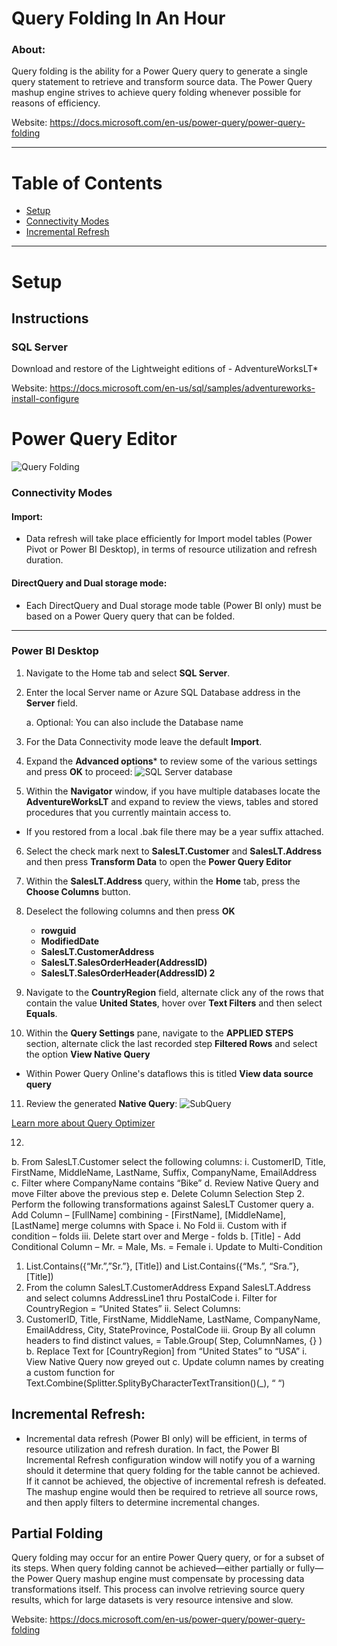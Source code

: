 # Query Folding In An Hour

### About:

Query folding is the ability for a Power Query query to generate a single query statement to retrieve and transform source data. The Power Query mashup engine strives to achieve query folding whenever possible for reasons of efficiency.

Website: https://docs.microsoft.com/en-us/power-query/power-query-folding
___

# Table of Contents
- [Setup](#setup)
- [Connectivity Modes](#connectivity-modes)
- [Incremental Refresh](#incremental-refresh)

___

# Setup

## Instructions

### SQL Server

Download and restore of the Lightweight editions of - AdventureWorksLT*

Website: https://docs.microsoft.com/en-us/sql/samples/adventureworks-install-configure

# Power Query Editor

![Query Folding](./Images/QueryFolding.gif)

### Connectivity Modes

#### Import:
- Data refresh will take place efficiently for Import model tables (Power Pivot or Power BI Desktop), in terms of resource utilization and refresh duration.

#### DirectQuery and Dual storage mode: 
- Each DirectQuery and Dual storage mode table (Power BI only) must be based on a Power Query query that can be folded.
___

### Power BI Desktop
1. Navigate to the Home tab and select **SQL Server**.
2. Enter the local Server name or Azure SQL Database address in the **Server** field.

    a. Optional: You can also include the Database name
  
3. For the Data Connectivity mode leave the default **Import**.
4. Expand the **Advanced options*** to review some of the various settings and press **OK** to proceed:
![SQL Server database](.Images/SQLServerOptions.png)

5. Within the **Navigator** window, if you have multiple databases locate the **AdventureWorksLT** and expand to review the views, tables and stored procedures that you currently maintain access to.
- If you restored from a local .bak file there may be a year suffix attached.
6. Select the check mark next to **SalesLT.Customer** and **SalesLT.Address** and then press **Transform Data** to open the **Power Query Editor**
7. Within the **SalesLT.Address** query, within the **Home** tab, press the **Choose Columns** button.
8. Deselect the following columns and then press **OK**
    - **rowguid**
    - **ModifiedDate**
    - **SalesLT.CustomerAddress**
    - **SalesLT.SalesOrderHeader(AddressID)**
    - **SalesLT.SalesOrderHeader(AddressID) 2**

9. Navigate to the **CountryRegion** field, alternate click any of the rows that contain the value **United States**, hover over **Text Filters** and then select **Equals**.
10. Within the **Query Settings** pane, navigate to the **APPLIED STEPS** section, alternate click the last recorded step **Filtered Rows** and select the option **View Native Query**
- Within Power Query Online's dataflows this is titled **View data source query**
11. Review the generated **Native Query**:
![SubQuery](.Images/SubQuery.png)

[Learn more about Query Optimizer](https://www.red-gate.com/simple-talk/sql/sql-training/the-sql-server-query-optimizer/)

12. 

b.	From SalesLT.Customer select the following columns:
i.	CustomerID, Title, FirstName, MiddleName, LastName, Suffix, CompanyName, EmailAddress
c.	Filter where CompanyName contains “Bike”
d.	Review Native Query and move Filter above the previous step
e.	Delete Column Selection Step
2.	Perform the following transformations against SalesLT Customer query
a.	Add Column – [FullName] combining - [FirstName], [MiddleName], [LastName] merge columns with Space
i.	No Fold
ii.	Custom with if condition – folds
iii.	Delete start over and Merge - folds
b.	 [Title] - Add Conditional Column – Mr. = Male, Ms. = Female
i.	Update to Multi-Condition
1.	List.Contains({“Mr.”,”Sr.”}, [Title]) and List.Contains({“Ms.”, “Sra.”}, [Title])
3.	From the column SalesLT.CustomerAddress Expand SalesLT.Address and select columns AddressLine1 thru PostalCode
i.	Filter for CountryRegion = “United States”
ii.	Select Columns:
1.	CustomerID, Title, FirstName, MiddleName, LastName, CompanyName, EmailAddress, City, StateProvince, PostalCode
iii.	Group By all column headers to find distinct values, = Table.Group( Step, ColumnNames, {} )
b.	Replace Text for [CountryRegion] from “United States” to “USA”
i.	View Native Query now greyed out
c.	Update column names by creating a custom function for Text.Combine(Splitter.SplityByCharacterTextTransition()(_), “ “)



## Incremental Refresh:
- Incremental data refresh (Power BI only) will be efficient, in terms of resource utilization and refresh duration. In fact, the Power BI Incremental Refresh configuration window will notify you of a warning should it determine that query folding for the table cannot be achieved. If it cannot be achieved, the objective of incremental refresh is defeated. The mashup engine would then be required to retrieve all source rows, and then apply filters to determine incremental changes.



## Partial Folding
Query folding may occur for an entire Power Query query, or for a subset of its steps. When query folding cannot be achieved—either partially or fully—the Power Query mashup engine must compensate by processing data transformations itself. This process can involve retrieving source query results, which for large datasets is very resource intensive and slow.

Website: https://docs.microsoft.com/en-us/power-query/power-query-folding
